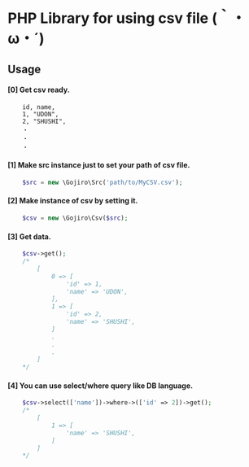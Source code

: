 # PHP Library for using csv file (｀・ω・´)

## Usage

#### [0] Get csv ready.

```csv
    id, name,
    1, "UDON",
    2, "SHUSHI",
    ・
    ・
    ・
```

#### [1] Make src instance just to set your path of csv file.

```php
    $src = new \Gojiro\Src('path/to/MyCSV.csv');
```

#### [2] Make instance of csv by setting it.

```php
    $csv = new \Gojiro\Csv($src);
```

#### [3] Get data.

```php
    $csv->get();
    /*
        [
            0 => [
                'id' => 1,
                'name' => 'UDON',
            ],
            1 => [
                'id' => 2,
                'name' => 'SHUSHI',
            ]
            .
            .
            .
        ]
    */

```

#### [4] You can use select/where query like DB language.

```php
    $csv->select(['name'])->where->(['id' => 2])->get();
    /*
        [
            1 => [
                'name' => 'SHUSHI',
            ]
        ]
    */
```
